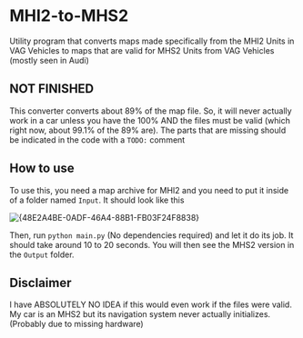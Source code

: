 # MHI2-to-MHS2
Utility program that converts maps made specifically from the MHI2 Units in VAG Vehicles to maps that are valid for MHS2 Units from VAG Vehicles (mostly seen in Audi)

## NOT FINISHED
This converter converts about 89% of the map file. So, it will never actually work in a car unless you have the 100% AND the files must be valid (which right now, about 99.1% of the 89% are). The parts that are missing should be indicated in the code with a `TODO:` comment

## How to use
To use this, you need a map archive for MHI2 and you need to put it inside of a folder named `Input`. It should look like this

![{48E2A4BE-0ADF-46A4-88B1-FB03F24F8838}](https://github.com/user-attachments/assets/ac45b2ef-d5d3-4a02-ab49-daec5b1d40ea)

Then, run `python main.py` (No dependencies required) and let it do its job. It should take around 10 to 20 seconds. You will then see the MHS2 version in the `Output` folder.

## Disclaimer
I have ABSOLUTELY NO IDEA if this would even work if the files were valid. My car is an MHS2 but its navigation system never actually initializes. (Probably due to missing hardware)
